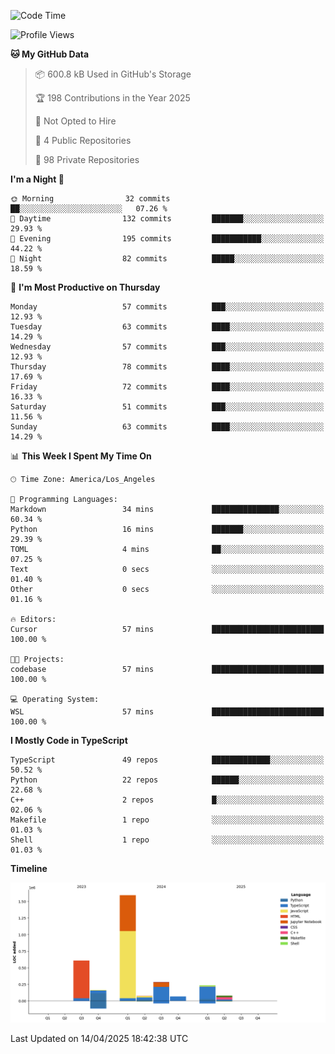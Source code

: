 <!--START_SECTION:waka-->
![Code Time](http://img.shields.io/badge/Code%20Time-64%20hrs%2058%20mins-blue)

![Profile Views](http://img.shields.io/badge/Profile%20Views-0-blue)

**🐱 My GitHub Data** 

> 📦 600.8 kB Used in GitHub's Storage 
 > 
> 🏆 198 Contributions in the Year 2025
 > 
> 🚫 Not Opted to Hire
 > 
> 📜 4 Public Repositories 
 > 
> 🔑 98 Private Repositories 
 > 
**I'm a Night 🦉** 

```text
🌞 Morning                32 commits          ██░░░░░░░░░░░░░░░░░░░░░░░   07.26 % 
🌆 Daytime                132 commits         ███████░░░░░░░░░░░░░░░░░░   29.93 % 
🌃 Evening                195 commits         ███████████░░░░░░░░░░░░░░   44.22 % 
🌙 Night                  82 commits          █████░░░░░░░░░░░░░░░░░░░░   18.59 % 
```
📅 **I'm Most Productive on Thursday** 

```text
Monday                   57 commits          ███░░░░░░░░░░░░░░░░░░░░░░   12.93 % 
Tuesday                  63 commits          ████░░░░░░░░░░░░░░░░░░░░░   14.29 % 
Wednesday                57 commits          ███░░░░░░░░░░░░░░░░░░░░░░   12.93 % 
Thursday                 78 commits          ████░░░░░░░░░░░░░░░░░░░░░   17.69 % 
Friday                   72 commits          ████░░░░░░░░░░░░░░░░░░░░░   16.33 % 
Saturday                 51 commits          ███░░░░░░░░░░░░░░░░░░░░░░   11.56 % 
Sunday                   63 commits          ████░░░░░░░░░░░░░░░░░░░░░   14.29 % 
```


📊 **This Week I Spent My Time On** 

```text
🕑︎ Time Zone: America/Los_Angeles

💬 Programming Languages: 
Markdown                 34 mins             ███████████████░░░░░░░░░░   60.34 % 
Python                   16 mins             ███████░░░░░░░░░░░░░░░░░░   29.39 % 
TOML                     4 mins              ██░░░░░░░░░░░░░░░░░░░░░░░   07.25 % 
Text                     0 secs              ░░░░░░░░░░░░░░░░░░░░░░░░░   01.40 % 
Other                    0 secs              ░░░░░░░░░░░░░░░░░░░░░░░░░   01.16 % 

🔥 Editors: 
Cursor                   57 mins             █████████████████████████   100.00 % 

🐱‍💻 Projects: 
codebase                 57 mins             █████████████████████████   100.00 % 

💻 Operating System: 
WSL                      57 mins             █████████████████████████   100.00 % 
```

**I Mostly Code in TypeScript** 

```text
TypeScript               49 repos            █████████████░░░░░░░░░░░░   50.52 % 
Python                   22 repos            ██████░░░░░░░░░░░░░░░░░░░   22.68 % 
C++                      2 repos             █░░░░░░░░░░░░░░░░░░░░░░░░   02.06 % 
Makefile                 1 repo              ░░░░░░░░░░░░░░░░░░░░░░░░░   01.03 % 
Shell                    1 repo              ░░░░░░░░░░░░░░░░░░░░░░░░░   01.03 % 
```



**Timeline**

![Lines of Code chart](https://raw.githubusercontent.com/hassanxelamin/hassanxelamin/main/assets/bar_graph.png)


 Last Updated on 14/04/2025 18:42:38 UTC
<!--END_SECTION:waka-->

<!--
**hassanxelamin/hassanxelamin** is a ✨ _special_ ✨ repository because its `README.md` (this file) appears on your GitHub profile.

Here are some ideas to get you started:

- 🔭 I’m currently working on ...
- 🌱 I’m currently learning ...
- 👯 I’m looking to collaborate on ...
- 🤔 I’m looking for help with ...
- 💬 Ask me about ...
- 📫 How to reach me: ...
- 😄 Pronouns: ...
- ⚡ Fun fact: ...
-->
